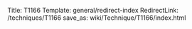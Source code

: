 Title: T1166
Template: general/redirect-index
RedirectLink: /techniques/T1166
save_as: wiki/Technique/T1166/index.html